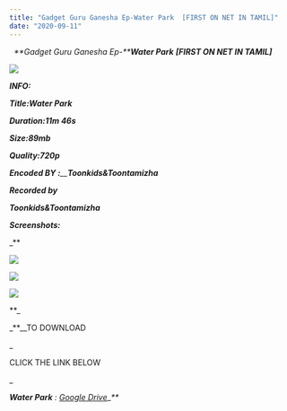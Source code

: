 ```yaml
---
title: "Gadget Guru Ganesha Ep-Water Park  [FIRST ON NET IN TAMIL]"
date: "2020-09-11"
---
```


  _**Gadget Guru Ganesha Ep-****Water Park**  **\[FIRST ON NET IN TAMIL\]**_

_**![](https://1.bp.blogspot.com/-uXHsMr4Bvgk/X1srA-ueqBI/AAAAAAAAAgs/rUEtGU4iaLIeldYcOHy3kfaH-lpfBwwgQCLcBGAsYHQ/w625-h351/vlcsnap-2020-09-11-13h01m50s738.png)**_

_**INFO:**_

 _**Title:**_**_Water Park_**

_**Duration:11m 46s**_

_**Size:89mb**_

_**Quality:720p**_

_**Encoded BY :**__**Toonkids&Toontamizha**_

_**Recorded by**_

_**Toonkids&Toontamizha**_

_**Screenshots:**_

 _**

![](https://1.bp.blogspot.com/-AMZQ8AXbO74/X1srsRG9URI/AAAAAAAAAg0/J3bZdzUYWVYii5M6Iy8imoRPODdBdovsgCLcBGAsYHQ/w400-h225/vlcsnap-2020-09-11-13h05m07s871.png)

![](https://1.bp.blogspot.com/-AvS42zFeliE/X1srslRb5iI/AAAAAAAAAg8/n4eAjx0TcyEX-xPGZR4WFpD_nMoSmV7jgCLcBGAsYHQ/w400-h225/vlcsnap-2020-09-11-13h02m50s913.png)

![](https://1.bp.blogspot.com/-gxtyDcY5l-U/X1srsRpdo4I/AAAAAAAAAg4/etb6E5kmMiEFR9xP3ckkciisQ1UI6QEggCLcBGAsYHQ/w400-h225/vlcsnap-2020-09-11-13h02m43s354.png)

**_

 _**__TO DOWNLOAD

_

CLICK THE LINK BELOW

  


_

_**Water Park** : [Google Drive](https://drive.google.com/file/d/1IxZP5esncDrfX3f2KRyIoZKTIvkQWL3K/view?usp=sharing)___**_
